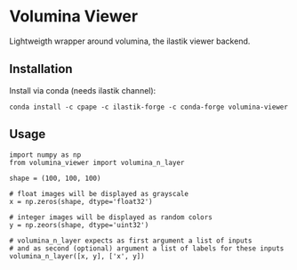 # Volumina Viewer

Lightweigth wrapper around volumina, the ilastik viewer backend.

## Installation

Install via conda (needs ilastik channel):
```
conda install -c cpape -c ilastik-forge -c conda-forge volumina-viewer
```

## Usage

```
import numpy as np
from volumina_viewer import volumina_n_layer

shape = (100, 100, 100)

# float images will be displayed as grayscale
x = np.zeros(shape, dtype='float32')

# integer images will be displayed as random colors
y = np.zeors(shape, dtype='uint32')

# volumina_n_layer expects as first argument a list of inputs
# and as second (optional) argument a list of labels for these inputs
volumina_n_layer([x, y], ['x', y])
```
